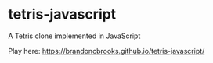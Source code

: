 # tetris-javascript
A Tetris clone implemented in JavaScript

Play here: https://brandoncbrooks.github.io/tetris-javascript/
